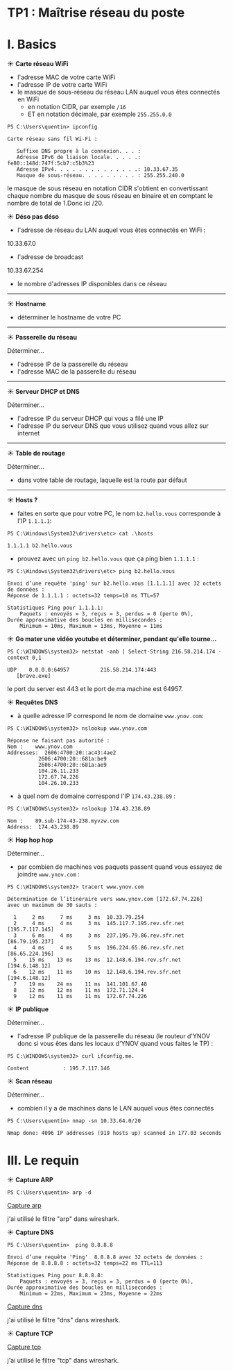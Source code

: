 # TP1 : Maîtrise réseau du poste

# I. Basics

☀️ **Carte réseau WiFi**

- l'adresse MAC de votre carte WiFi
- l'adresse IP de votre carte WiFi
- le masque de sous-réseau du réseau LAN auquel vous êtes connectés en WiFi
  - en notation CIDR, par exemple `/16`
  - ET en notation décimale, par exemple `255.255.0.0`

```
PS C:\Users\quentin> ipconfig

Carte réseau sans fil Wi-Fi :

   Suffixe DNS propre à la connexion. . . :
   Adresse IPv6 de liaison locale. . . . .: fe80::148d:747f:5cb7:c5b3%23
   Adresse IPv4. . . . . . . . . . . . . .: 10.33.67.35
   Masque de sous-réseau. . . . . . . . . : 255.255.240.0
```

le masque de sous réseau en notation CIDR s'obtient en convertissant chaque nombre du masque de sous réseau en binaire et en comptant le nombre de total de 1.Donc ici /20.


☀️ **Déso pas déso**

- l'adresse de réseau du LAN auquel vous êtes connectés en WiFi : 

10.33.67.0

- l'adresse de broadcast

10.33.67.254

- le nombre d'adresses IP disponibles dans ce réseau

---

☀️ **Hostname**

- déterminer le hostname de votre PC

---

☀️ **Passerelle du réseau**

Déterminer...

- l'adresse IP de la passerelle du réseau
- l'adresse MAC de la passerelle du réseau

---

☀️ **Serveur DHCP et DNS**

Déterminer...

- l'adresse IP du serveur DHCP qui vous a filé une IP
- l'adresse IP du serveur DNS que vous utilisez quand vous allez sur internet

---

☀️ **Table de routage**

Déterminer...

- dans votre table de routage, laquelle est la route par défaut

---


☀️ **Hosts ?**

- faites en sorte que pour votre PC, le nom `b2.hello.vous` corresponde à l'IP `1.1.1.1`:

```
PS C:\Windows\System32\drivers\etc> cat .\hosts

1.1.1.1 b2.hello.vous
```

- prouvez avec un `ping b2.hello.vous` que ça ping bien `1.1.1.1` : 

```
PS C:\Windows\System32\drivers\etc> ping b2.hello.vous

Envoi d’une requête 'ping' sur b2.hello.vous [1.1.1.1] avec 32 octets de données :
Réponse de 1.1.1.1 : octets=32 temps=10 ms TTL=57

Statistiques Ping pour 1.1.1.1:
    Paquets : envoyés = 3, reçus = 3, perdus = 0 (perte 0%),
Durée approximative des boucles en millisecondes :
    Minimum = 10ms, Maximum = 13ms, Moyenne = 11ms
```


☀️ **Go mater une vidéo youtube et déterminer, pendant qu'elle tourne...**

```
PS C:\WINDOWS\system32> netstat -anb | Select-String 216.58.214.174 -context 0,1

UDP    0.0.0.0:64957          216.58.214.174:443
   [brave.exe]
```

le port du server est 443 et le port de ma machine est 64957.

☀️ **Requêtes DNS**

- à quelle adresse IP correspond le nom de domaine `www.ynov.com`:

```
PS C:\WINDOWS\system32> nslookup www.ynov.com

Réponse ne faisant pas autorité :
Nom :    www.ynov.com
Addresses:  2606:4700:20::ac43:4ae2
          2606:4700:20::681a:be9
          2606:4700:20::681a:ae9
          104.26.11.233
          172.67.74.226
          104.26.10.233
```

- à quel nom de domaine correspond l'IP `174.43.238.89` :

```
PS C:\WINDOWS\system32> nslookup 174.43.238.89

Nom :    89.sub-174-43-238.myvzw.com
Address:  174.43.238.89
```

☀️ **Hop hop hop**

Déterminer...

- par combien de machines vos paquets passent quand vous essayez de joindre `www.ynov.com` :

```
PS C:\WINDOWS\system32> tracert www.ynov.com

Détermination de l’itinéraire vers www.ynov.com [172.67.74.226]
avec un maximum de 30 sauts :

  1     2 ms     7 ms     3 ms  10.33.79.254
  2     4 ms     4 ms     3 ms  145.117.7.195.rev.sfr.net [195.7.117.145]
  3     6 ms     4 ms     3 ms  237.195.79.86.rev.sfr.net [86.79.195.237]
  4     4 ms     4 ms     5 ms  196.224.65.86.rev.sfr.net [86.65.224.196]
  5    15 ms    13 ms    13 ms  12.148.6.194.rev.sfr.net [194.6.148.12]
  6    12 ms    11 ms    10 ms  12.148.6.194.rev.sfr.net [194.6.148.12]
  7    19 ms    24 ms    11 ms  141.101.67.48
  8    12 ms    12 ms    11 ms  172.71.124.4
  9    12 ms    11 ms    11 ms  172.67.74.226
```

☀️ **IP publique**

Déterminer...

- l'adresse IP publique de la passerelle du réseau (le routeur d'YNOV donc si vous êtes dans les locaux d'YNOV quand vous faites le TP) :

```
PS C:\WINDOWS\system32> curl ifconfig.me.

Content           : 195.7.117.146
```

☀️ **Scan réseau**

Déterminer...

- combien il y a de machines dans le LAN auquel vous êtes connectés

```
PS C:\Users\quentin> nmap -sn 10.33.64.0/20

Nmap done: 4096 IP addresses (919 hosts up) scanned in 177.03 seconds
```

# III. Le requin

☀️ **Capture ARP**

```
PS C:\Users\quentin> arp -d
```

[Capture arp](./captures/arp.pcap)


j'ai utilisé le filtre "arp" dans wireshark.

☀️ **Capture DNS**


```
PS C:\Users\quentin>  ping 8.8.8.8

Envoi d’une requête 'Ping'  8.8.8.8 avec 32 octets de données :
Réponse de 8.8.8.8 : octets=32 temps=22 ms TTL=113

Statistiques Ping pour 8.8.8.8:
    Paquets : envoyés = 3, reçus = 3, perdus = 0 (perte 0%),
Durée approximative des boucles en millisecondes :
    Minimum = 22ms, Maximum = 23ms, Moyenne = 22ms
```

[Capture dns](./captures/dns.pcap)


j'ai utilisé le filtre "dns" dans wireshark.

☀️ **Capture TCP**

[Capture tcp](./captures/tcp.pcap)


j'ai utilisé le filtre "tcp" dans wireshark.